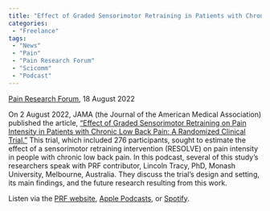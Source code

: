 ```yaml
---
title: "Effect of Graded Sensorimotor Retraining in Patients with Chronic Low Back Pain"
categories:
 - "Freelance"
tags:
 - "News"
 - "Pain"
 - "Pain Research Forum" 
 - "Scicomm"
 - "Podcast"
---
```


<!--more-->

[Pain Research Forum](https://www.painresearchforum.org/), 18 August 2022

On 2 August 2022, JAMA (the Journal of the American Medical Association) published the article, [“Effect of Graded Sensorimotor Retraining on Pain Intensity in Patients with Chronic Low Back Pain: A Randomized Clinical Trial.”](https://jamanetwork.com/journals/jama/article-abstract/2794765) This trial, which included 276 participants, sought to estimate the effect of a sensorimotor retraining intervention (RESOLVE) on pain intensity in people with chronic low back pain. In this podcast, several of this study’s researchers speak with PRF contributor, Lincoln Tracy, PhD, Monash University, Melbourne, Australia. They discuss the trial’s design and setting, its main findings, and the future research resulting from this work.

Listen via the [PRF website](https://www.painresearchforum.org/forums/interview/205104-iasp-prf-podcast-effect-graded-sensorimotor-retraining-patients-chronic-low), [Apple Podcasts](https://podcasts.apple.com/us/podcast/iasp-pain-research-forum-podcasts/id1478757094), or [Spotify](https://open.spotify.com/show/3TNtFPn623IG1DHiIl2Hom). 